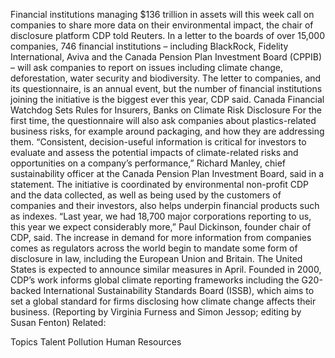 Financial institutions managing $136 trillion in assets will this week call on companies to share more data on their environmental impact, the chair of disclosure platform CDP told Reuters.
In a letter to the boards of over 15,000 companies, 746 financial institutions – including BlackRock, Fidelity International, Aviva and the Canada Pension Plan Investment Board (CPPIB) – will ask companies to report on issues including climate change, deforestation, water security and biodiversity.
The letter to companies, and its questionnaire, is an annual event, but the number of financial institutions joining the initiative is the biggest ever this year, CDP said.
Canada Financial Watchdog Sets Rules for Insurers, Banks on Climate Risk Disclosure
For the first time, the questionnaire will also ask companies about plastics-related business risks, for example around packaging, and how they are addressing them.
“Consistent, decision-useful information is critical for investors to evaluate and assess the potential impacts of climate-related risks and opportunities on a company’s performance,” Richard Manley, chief sustainability officer at the Canada Pension Plan Investment Board, said in a statement.
The initiative is coordinated by environmental non-profit CDP and the data collected, as well as being used by the customers of companies and their investors, also helps underpin financial products such as indexes.
“Last year, we had 18,700 major corporations reporting to us, this year we expect considerably more,” Paul Dickinson, founder chair of CDP, said.
The increase in demand for more information from companies comes as regulators across the world begin to mandate some form of disclosure in law, including the European Union and Britain. The United States is expected to announce similar measures in April.
Founded in 2000, CDP’s work informs global climate reporting frameworks including the G20-backed International Sustainability Standards Board (ISSB), which aims to set a global standard for firms disclosing how climate change affects their business.
(Reporting by Virginia Furness and Simon Jessop; editing by Susan Fenton)
Related:

Topics
Talent
Pollution
Human Resources
